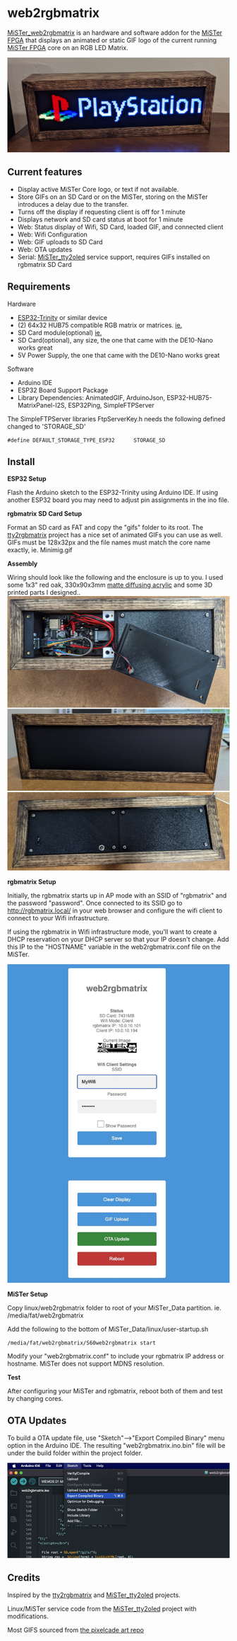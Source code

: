 # web2rgbmatrix
[MiSTer_web2rgbmatrix](https://github.com/kconger/MiSTer_web2rgbmatrix) is an hardware and software addon for the [MiSTer FPGA](https://github.com/MiSTer-devel) that displays an animated or static GIF logo of the current running [MiSTer FPGA](https://github.com/MiSTer-devel) core on an RGB LED Matrix.

![matrix_on](docs/images/matrix-on.jpg "matrix_on")

Current features
-------
- Display active MiSTer Core logo, or text if not available.
- Store GIFs on an SD Card or on the MiSTer, storing on the MiSTer introduces a delay due to the transfer.
- Turns off the display if requesting client is off for 1 minute
- Displays network and SD card status at boot for 1 minute
- Web: Status display of Wifi, SD Card, loaded GIF, and connected client
- Web: Wifi Configuration 
- Web: GIF uploads to SD Card
- Web: OTA updates
- Serial: [MiSTer_tty2oled](https://github.com/venice1200/MiSTer_tty2oled) service support, requires GIFs installed on rgbmatrix SD Card

Requirements
-------
Hardware
- [ESP32-Trinity](https://esp32trinity.com/) or similar device
- (2) 64x32 HUB75 compatible RGB matrix or matrices. [ie.](https://www.aliexpress.com/item/3256801502846969.html)
- SD Card module(optional) [ie.](https://www.amazon.com/dp/B08CMLG4D6?psc=1&ref=ppx_yo2ov_dt_b_product_details)
- SD Card(optional), any size, the one that came with the DE10-Nano works great
- 5V Power Supply, the one that came with the DE10-Nano works great

Software
- Arduino IDE
- ESP32 Board Support Package
- Library Dependencies: AnimatedGIF, ArduinoJson, ESP32-HUB75-MatrixPanel-I2S, ESP32Ping, SimpleFTPServer

The SimpleFTPServer libraries FtpServerKey.h needs the following defined changed to 'STORAGE_SD'

```
#define DEFAULT_STORAGE_TYPE_ESP32		STORAGE_SD
```

Install
-------
**ESP32 Setup**

Flash the Arduino sketch to the ESP32-Trinity using Arduino IDE. If using another ESP32 board you may need to adjust pin assignments in the ino file.

**rgbmatrix SD Card Setup**

Format an SD card as FAT and copy the "gifs" folder to its root.  The [tty2rgbmatrix](https://github.com/h3llb3nt/tty2rgbmatrix) project has a nice set of animated GIFs you can use as well.
GIFs must be 128x32px and the file names must match the core name exactly, ie. Minimig.gif

**Assembly**

Wiring should look like the following and the enclosure is up to you.  I used some 1x3" red oak, 330x90x3mm [matte diffusing acrylic](https://www.tapplastics.com/product/plastics/cut_to_size_plastic/black_led_sheet/668) and some 3D printed parts I designed..
![matrix_rear_open](docs/images/matrix-rear-open.jpg "matrix_rear_open")
![matrix_off](docs/images/matrix-off.jpg "matrix_off")
![matrix_rear](docs/images/matrix-rear.jpg "matrix_rear")

**rgbmatrix Setup**

Initially, the rgbmatrix starts up in AP mode with an SSID of "rgbmatrix" and the password "password".  Once connected to its SSID go to http://rgbmatrix.local/ in your web browser and configure the wifi client to connect to your Wifi infrastructure.

If using the rgbmatrix in Wifi infrastructure mode, you'll want to create a DHCP reservation on your DHCP server so that your IP doesn't change. Add this IP to the "HOSTNAME" variable in the web2rgbmatrix.conf file on the MiSTer.

![matrix_webui](docs/images/matrix-webui.jpg "matrix_webui")

**MiSTer Setup**

Copy linux/web2rgbmatrix folder to root of your MiSTer_Data partition. ie. /media/fat/web2rgbmatrix

Add the following to the bottom of MiSTer_Data/linux/user-startup.sh

```
/media/fat/web2rgbmatrix/S60web2rgbmatrix start
```

Modify your "web2rgbmatrix.conf" to include your rgbmatrix IP address or hostname. MiSTer does not support MDNS resolution.

**Test**

After configuring your MiSTer and rgbmatrix, reboot both of them and test by changing cores.

OTA Updates
-------
To build a OTA update file, use "Sketch"-->"Export Compiled Binary" menu option in the Arduino IDE.  The resulting "web2rgbmatrix.ino.bin" file will be under the build folder within the project folder.

![matrix_ota_file_build](docs/images/matrix-ota-file-build.jpg "matrix_ota_file_build")


Credits
-------
Inspired by the [tty2rgbmatrix](https://github.com/h3llb3nt/tty2rgbmatrix) and [MiSTer_tty2oled](https://github.com/venice1200/MiSTer_tty2oled) projects.

Linux/MiSTer service code from the [MiSTer_tty2oled](https://github.com/venice1200/MiSTer_tty2oled) project with modifications.

Most GIFS sourced from [the pixelcade art repo](https://github.com/alinke/pixelcade)
